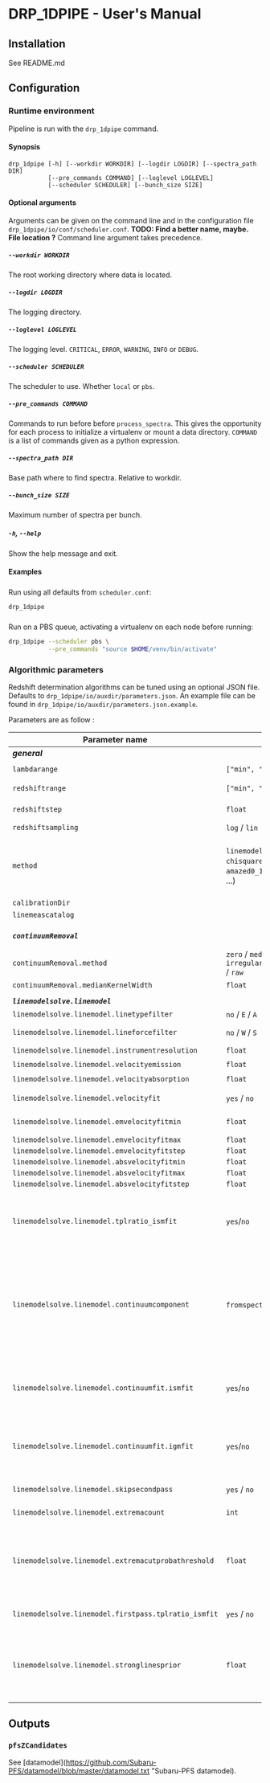 # DRP_1DPIPE - User's Manual

## Installation

See README.md

## Configuration

### Runtime environment

Pipeline is run with the `drp_1dpipe` command.

#### Synopsis
```
drp_1dpipe [-h] [--workdir WORKDIR] [--logdir LOGDIR] [--spectra_path DIR]
           [--pre_commands COMMAND] [--loglevel LOGLEVEL]
		   [--scheduler SCHEDULER] [--bunch_size SIZE]
```
#### Optional arguments

Arguments can be given on the command line and in the configuration file `drp_1dpipe/io/conf/scheduler.conf`. **TODO: Find a better name, maybe. File location ?** Command line argument takes precedence.

##### `--workdir WORKDIR`

The root working directory where data is located.

##### `--logdir LOGDIR`

The logging directory.

##### `--loglevel LOGLEVEL`

The logging level. `CRITICAL`, `ERROR`, `WARNING`, `INFO` or `DEBUG`.

##### `--scheduler SCHEDULER`

The scheduler to use. Whether `local` or `pbs`.

##### `--pre_commands COMMAND`

Commands to run before before `process_spectra`. This gives the opportunity for each process to initialize a virtualenv or mount a data directory.
`COMMAND` is a list of commands given as a python expression.

##### `--spectra_path DIR`

Base path where to find spectra. Relative to workdir.

##### `--bunch_size SIZE`

Maximum number of spectra per bunch.

##### `-h`, `--help`

Show the help message and exit.

#### Examples

#####

Run using all defaults from `scheduler.conf`:

```sh
drp_1dpipe
```

#####

Run on a PBS queue, activating a virtualenv on each node before running:

```sh
drp_1dpipe --scheduler pbs \
           --pre_commands "source $HOME/venv/bin/activate"
```

### Algorithmic parameters

Redshift determination algorithms can be tuned using an optional JSON file.
Defaults to `drp_1dpipe/io/auxdir/parameters.json`. An example file can be found in `drp_1dpipe/io/auxdir/parameters.json.example`.

Parameters are as follow :

| **Parameter name** | **Type** | **Default** | **Description** |
| --- | --- | --- | --- |
| _**general**_  ||| _**parameters always applicable**_
| `lambdarange` | `["min", "max"]` | `[ "3000", "13000"]` | lambda range in Angströms
| `redshiftrange` | `["min", "max"]` | `[ "0.0", "6."]` | resdshift range
| `redshiftstep` | `float` | `0.0001` | redshift step for linear scale or lowest step for log scale
| `redshiftsampling` |`log` / `lin` | `log` | linear or logarithmic scale
| `method` | `linemodel` / `chisquare2solve` / `amazed0_1` / `amazed0_2` / ...) | `linemodel` | select the fitting method:<br>&bull; `chisquare2Solve`: least-square template fitting<br>&bull; `linemodel`: least-square fitting of a line model (it includes fullmodel _i.e._ continuum model + line model)
|`calibrationDir` | | | |
|`linemeascatalog` | | |zref catalog (ID, ZREF) (uniq ID)
||
| _**`continuumRemoval`**_ ||| _**Method parameters to remove continuum of data spectra**_
| `continuumRemoval.method` | `zero` / `median` / `irregularSamplingMedian` / `raw` | `zero`| continuum estimation method|
| `continuumRemoval.medianKernelWidth` |`float` |`400` | relevant only for median (in Angströms)|
||
|  _**`linemodelsolve.linemodel`**_ ||| _**parameters for linemodel**_
| `linemodelsolve.linemodel.linetypefilter` |`no` / `E` / `A` |`no`|  restrict the type of line to fit (`no`: fit all)
| `linemodelsolve.linemodel.lineforcefilter`|`no` / `W` / `S` |`no` | restrict the strength category of lines to fit (`no`: fit all)
| `linemodelsolve.linemodel.instrumentresolution` |`float` | `4300`| intrument resolution (R)
| `linemodelsolve.linemodel.velocityemission` |`float`| `200`| emission lines velocity (in $km \cdot s^{-1}$)
| `linemodelsolve.linemodel.velocityabsorption` |`float` |`300` | absorption lines velocity (in $km \cdot s^{-1}$)
| `linemodelsolve.linemodel.velocityfit` |`yes` / `no` |`yes` | decide wether the 2nd pass include line width fitting
| `linemodelsolve.linemodel.emvelocityfitmin` |`float` |`10` | tabulation of velocity for line width fitting in $km \cdot s^{-1}$
| `linemodelsolve.linemodel.emvelocityfitmax` |`float` |`400`
| `linemodelsolve.linemodel.emvelocityfitstep` |`float` |`20`
| `linemodelsolve.linemodel.absvelocityfitmin` |`float` |`150`
| `linemodelsolve.linemodel.absvelocityfitmax` |`float` |`500`
| `linemodelsolve.linemodel.absvelocityfitstep` |`float` |`50`
| `linemodelsolve.linemodel.tplratio_ismfit` |`yes`/`no` |`yes` | activate fit of ISM extinction _i.e._ Ebv parameter from Calzetti profiles. Parameter scan from 0 to 0.9, step = 0.1. (best value stored in FittedTplshapeIsmCoeff in `linemodelsolve.linemodel_extrema.csv`)
| `linemodelsolve.linemodel.continuumcomponent` |`fromspectrum` / `tplfit` | `tplfit`  | select the method for processing the continuum:<br>&bull; `fromspectrum`: remove an estimated continuum (the continuum estmation is then tuned via `continuumRemoval` parameters). The redshift is thus only estimated from the lines.<br>&bull; `tplfit`: fit a set of redshifted template (aka `fullmodel` _i.e._ contiuum model + line model
| `linemodelsolve.linemodel.continuumfit.ismfit` |`yes`/`no` |`yes` | activate fit of ISM extinction _i.e._. Ebv parameter from Calzetti profiles. Parameter scan from 0 to 0.9, step = 0.1. (best value stored in FittedTplDustCoeff in `linemodelsolve.linemodel_extrema.csv`)  |
| `linemodelsolve.linemodel.continuumfit.igmfit` |`yes`/`no` |`yes` | activate fit of IGM with Meiksin tables. Index scan from 0 to 0.9, step = 0.1 ??? (best profile index stored in FittedTplMeiksinIdx parameter in `linemodelsolve.linemodel_extrema.csv`)
| `linemodelsolve.linemodel.skipsecondpass` |`yes` / `no` |`no` | toggle the processing  of a second pass refined pass arround the candidates (`no` by default) |
| `linemodelsolve.linemodel.extremacount` |`int` |`5` |Number of candidates to retain |
| `linemodelsolve.linemodel.extremacutprobathreshold` |`float` |`75` |Select the number of candidates to refine at the 2nd pass.<br>&bull; `-1`: retain a fixed number (set from `extremacount` parameter)<br>&bull; any positive value: retain all candidates with `log(max(pdf))-log(pdf)` values (not integrated)  below this threshold
| `linemodelsolve.linemodel.firstpass.tplratio_ismfit` |`yes` / `no` | `no` | overwrite the `tplratio_ismfit` parameter
||
| `linemodelsolve.linemodel.stronglinesprior` |`float` |`-1` | strongline prior<br>&bull; `-1`: no prior<br>&bull; otherwise, use this value (positive below 1) as a low probability when no strong line is measured (the measured amplitude is s>0) & probability is set to 1 when a strong line is observed


## Outputs

### ```pfsZCandidates```

See [datamodel](https://github.com/Subaru-PFS/datamodel/blob/master/datamodel.txt "Subaru-PFS datamodel).
